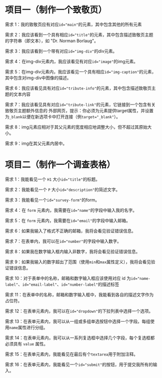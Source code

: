 # 项目一（制作一个致敬页）
需求 1：我的致敬页应有对应`id="main"`的元素，其中包含其他的所有元素

需求 2：我应该看到一个具有相应`id="title"`的元素，其中包含描述致敬页主题的字符串（即文本），如 "Dr. Norman Borlaug"。

需求 3：我应该看到一个带有对应`id="img-div"`的div元素。

需求 4：在img-div元素内，我应该看见有对应`id="image"`的img元素。

需求 5：在img-div元素内，我应该看见一个具有相应`id="img-caption"`的元素，其中包含对img-div中图像的描述。

需求 6：我应该看见具有对应`id="tribute-info"`的元素，其中包含描述致敬页主题的文本内容

需求 7：我应该看见具有对应`id="tribute-link"`的元素，它链接到一个包含有关致敬页主题额外信息的
外部网页，提示：你必须为元素提供target属性，并设置为`_blank`以便在新选项卡中打开连接（例`target="_blank"`）。

需求 8：img元素应相对于其父元素的宽度相应地调整大小，但不超过其原始大小。

需求 9：img在其父元素内居中。


# 项目二（制作一个调查表格）
需求 1：我能看见一个 `H1` 大小`id="title"`的标题。

需求 2：我能看见一个 `P` 大小`id="description"`的简述文字。

需求 3：我能看见一个`id="survey-form"`的form。

需求 4：在 `form` 元素内，我需要在`id="name"`的字段中输入我的名字。

需求 5：在 `form` 元素内，我需要在`id="email"`的字段中输入邮箱。

需求 6：如果我输入了格式不正确的邮箱，我将会看见验证错误信息。

需求 7：在表单内，我可以在`id="number"`的字段中输入数字。

需求 8：如果我在数字输入框内输入非数字，我将会看见验证错误信息。

需求 9：如果我输入的数字超出了范围（使用`min`和`max`属性定义），我将会看见验证错误信息。

需求 10：对于表单中的名称，邮箱和数字输入框应该使用对应 id 为`id="name-label"`、`id="email-label"`、`id="number-label"`的描述标签

需求 11：在表单中的名称，邮箱和数字输入框中，我能看到各自的描述文字作为占位符。

需求 12：在表单元素内，我可以在`id="dropdown"`的下拉列表中选择一个选项。

需求 13：在表单元素内，我可以从一组或多组单选按钮中选择一个字段。每组使用`name`属性进行分组。

需求 14：在表单元素内，我可以从一系列复选框中选择几个字段，每个复选框都必须具有 `value` 属性。

需求 15：在表单元素内，我能看见在最后有个`textarea`用于附加注释。

需求 16：在表单元素内，我能看见一个`id="submit"`的按钮，用于提交我所有的输入。
